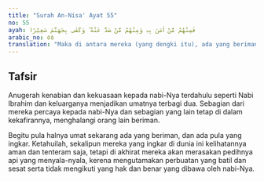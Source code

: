 ```yaml
---
title: "Surah An-Nisa' Ayat 55"
no: 55
ayah: فَمِنْهُمْ مَّنْ اٰمَنَ بِهٖ وَمِنْهُمْ مَّنْ صَدَّ عَنْهُ ۗ وَكَفٰى بِجَهَنَّمَ سَعِيْرًا
arabic_no: ٥٥
translation: "Maka di antara mereka (yang dengki itu), ada yang beriman kepadanya dan ada pula yang menghalangi (manusia beriman) kepadanya. Cukuplah (bagi mereka) neraka Jahanam yang menyala-nyala apinya."
---
```


## Tafsir

Anugerah kenabian dan kekuasaan kepada nabi-Nya terdahulu seperti Nabi Ibrahim dan keluarganya menjadikan umatnya terbagi dua. Sebagian dari mereka percaya kepada nabi-Nya dan sebagian yang lain tetap di dalam kekafirannya, menghalangi orang lain beriman.

Begitu pula halnya umat sekarang ada yang beriman, dan ada pula yang ingkar. Ketahuilah, sekalipun mereka yang ingkar di dunia ini kelihatannya aman dan tenteram saja, tetapi di akhirat mereka akan merasakan pedihnya api yang menyala-nyala, kerena mengutamakan perbuatan yang batil dan sesat serta tidak mengikuti yang hak dan benar yang dibawa oleh nabi-Nya.